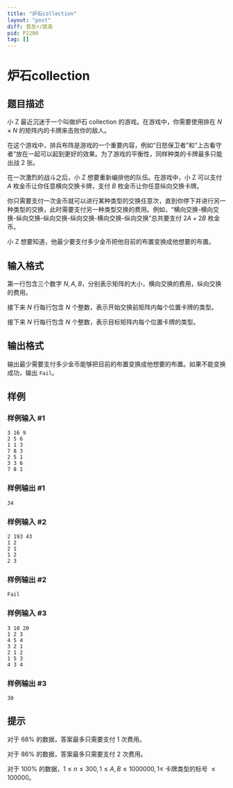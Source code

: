 ```yaml
---
title: "炉石collection"
layout: "post"
diff: 普及+/提高
pid: P2200
tag: []
---
```

# 炉石collection
## 题目描述

小 Z 最近沉迷于一个叫做炉石 collection 的游戏。在游戏中，你需要使用排在 $N \times N$ 的矩阵内的卡牌来击败你的敌人。

在这个游戏中，排兵布阵是游戏的一个重要内容，例如“日怒保卫者”和“上古看守者”放在一起可以起到更好的效果。为了游戏的平衡性，同样种类的卡牌最多只能出战 $2$ 张。

在一次激烈的战斗之后，小 Z 想要重新编排他的队伍。在游戏中，小 Z 可以支付 $A$ 枚金币让你任意横向交换卡牌，支付 $B$ 枚金币让你任意纵向交换卡牌。

你只需要支付一次金币就可以进行某种类型的交换任意次，直到你停下并进行另一种类型的交换，此时需要支付另一种类型交换的费用。例如，“横向交换-横向交换-纵向交换-纵向交换-纵向交换-横向交换-纵向交换”总共要支付 $2A + 2B$ 枚金币。

小 Z 想要知道，他最少要支付多少金币把他目前的布置变换成他想要的布置。
## 输入格式

第一行包含三个数字 $N,A,B$，分别表示矩阵的大小，横向交换的费用，纵向交换的费用。

接下来 $N$ 行每行包含 $N$ 个整数，表示开始交换前矩阵内每个位置卡牌的类型。

接下来 $N$ 行每行包含 $N$ 个整数，表示目标矩阵内每个位置卡牌的类型。
## 输出格式

输出最少需要支付多少金币能够把目前的布置变换成他想要的布置。如果不能变换成功，输出 `Fail`。
## 样例

### 样例输入 #1
```
3 16 9
2 5 6
1 1 3
7 8 3
2 5 1
3 3 6
7 8 1
```
### 样例输出 #1
```
34
```
### 样例输入 #2
```
2 193 43
1 2
2 1
1 2
2 3
```
### 样例输出 #2
```
Fail
```
### 样例输入 #3
```
3 10 20
1 2 3
4 5 4
3 2 1
2 1 2
1 5 3
4 3 4
```
### 样例输出 #3
```
30
```
## 提示

对于 $68\%$ 的数据，答案最多只需要支付 $1$ 次费用。

对于 $86\%$ 的数据，答案最多只需要支付 $2$ 次费用。

对于 $100\%$ 的数据，$1 \leq n \leq 300,1 \leq A,B \leq 1000000,1 \leq$ 卡牌类型的标号 $\leq 100000$。
